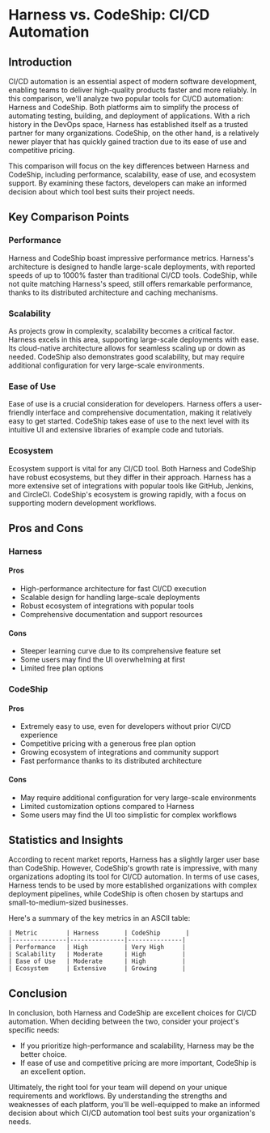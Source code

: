 # Harness vs. CodeShip: CI/CD Automation
## Introduction
CI/CD automation is an essential aspect of modern software development, enabling teams to deliver high-quality products faster and more reliably. In this comparison, we'll analyze two popular tools for CI/CD automation: Harness and CodeShip. Both platforms aim to simplify the process of automating testing, building, and deployment of applications. With a rich history in the DevOps space, Harness has established itself as a trusted partner for many organizations. CodeShip, on the other hand, is a relatively newer player that has quickly gained traction due to its ease of use and competitive pricing.

This comparison will focus on the key differences between Harness and CodeShip, including performance, scalability, ease of use, and ecosystem support. By examining these factors, developers can make an informed decision about which tool best suits their project needs.

## Key Comparison Points

### Performance
Harness and CodeShip boast impressive performance metrics. Harness's architecture is designed to handle large-scale deployments, with reported speeds of up to 1000% faster than traditional CI/CD tools. CodeShip, while not quite matching Harness's speed, still offers remarkable performance, thanks to its distributed architecture and caching mechanisms.

### Scalability
As projects grow in complexity, scalability becomes a critical factor. Harness excels in this area, supporting large-scale deployments with ease. Its cloud-native architecture allows for seamless scaling up or down as needed. CodeShip also demonstrates good scalability, but may require additional configuration for very large-scale environments.

### Ease of Use
Ease of use is a crucial consideration for developers. Harness offers a user-friendly interface and comprehensive documentation, making it relatively easy to get started. CodeShip takes ease of use to the next level with its intuitive UI and extensive libraries of example code and tutorials.

### Ecosystem
Ecosystem support is vital for any CI/CD tool. Both Harness and CodeShip have robust ecosystems, but they differ in their approach. Harness has a more extensive set of integrations with popular tools like GitHub, Jenkins, and CircleCI. CodeShip's ecosystem is growing rapidly, with a focus on supporting modern development workflows.

## Pros and Cons

### Harness
#### Pros
* High-performance architecture for fast CI/CD execution
* Scalable design for handling large-scale deployments
* Robust ecosystem of integrations with popular tools
* Comprehensive documentation and support resources

#### Cons
* Steeper learning curve due to its comprehensive feature set
* Some users may find the UI overwhelming at first
* Limited free plan options

### CodeShip
#### Pros
* Extremely easy to use, even for developers without prior CI/CD experience
* Competitive pricing with a generous free plan option
* Growing ecosystem of integrations and community support
* Fast performance thanks to its distributed architecture

#### Cons
* May require additional configuration for very large-scale environments
* Limited customization options compared to Harness
* Some users may find the UI too simplistic for complex workflows

## Statistics and Insights

According to recent market reports, Harness has a slightly larger user base than CodeShip. However, CodeShip's growth rate is impressive, with many organizations adopting its tool for CI/CD automation. In terms of use cases, Harness tends to be used by more established organizations with complex deployment pipelines, while CodeShip is often chosen by startups and small-to-medium-sized businesses.

Here's a summary of the key metrics in an ASCII table:

```
| Metric        | Harness       | CodeShip       |
|---------------|---------------|---------------|
| Performance   | High          | Very High     |
| Scalability   | Moderate      | High          |
| Ease of Use   | Moderate      | High          |
| Ecosystem     | Extensive     | Growing       |
```

## Conclusion
In conclusion, both Harness and CodeShip are excellent choices for CI/CD automation. When deciding between the two, consider your project's specific needs:

* If you prioritize high-performance and scalability, Harness may be the better choice.
* If ease of use and competitive pricing are more important, CodeShip is an excellent option.

Ultimately, the right tool for your team will depend on your unique requirements and workflows. By understanding the strengths and weaknesses of each platform, you'll be well-equipped to make an informed decision about which CI/CD automation tool best suits your organization's needs.